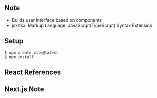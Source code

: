 ## Note
- Builds user interface based on components 
- jsx/tsx: Markup Language; JavaScript(TypeScript) Syntax Extension

## Setup
```shell
$ npm create vite@latest
$ npm install
```

## React References

## Next.js Note